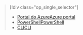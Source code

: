 > [!div class="op_single_selector"]
> * [<span data-ttu-id="7f89c-101">Portal do Azure</span><span class="sxs-lookup"><span data-stu-id="7f89c-101">Azure portal</span></span>](../articles/iot-hub/iot-hub-configure-file-upload.md)
> * [<span data-ttu-id="7f89c-102">PowerShell</span><span class="sxs-lookup"><span data-stu-id="7f89c-102">PowerShell</span></span>](../articles/iot-hub/iot-hub-configure-file-upload-powershell.md)
> * [<span data-ttu-id="7f89c-103">CLI</span><span class="sxs-lookup"><span data-stu-id="7f89c-103">CLI</span></span>](../articles/iot-hub/iot-hub-configure-file-upload-cli.md)

